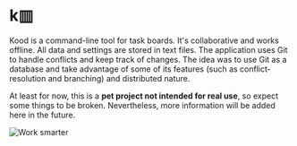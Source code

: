 
# k▥

Kood is a command-line tool for task boards. It's collaborative and works offline. All data and settings are stored in text files. The application uses Git to handle conflicts and keep track of changes.
The idea was to use Git as a database and take advantage of some of its features (such as conflict-resolution and branching) and distributed nature.

At least for now, this is a **pet project not intended for real use**, so expect some things to be broken. Nevertheless, more information will be added here in the future.

![Work smarter](//raw.github.com/dmfrancisco/kood/media/promo.gif "Kood Promo")

